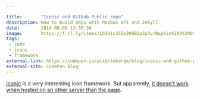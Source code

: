 ```yaml
---

title:       "Iconic and Github Public repo"
description: How to build maps with Mapbox API and Jekyll
date:        2014-08-05 13:36:38
image:       https://f.cl.ly/items/1b3U1s3S2e200B2p3p3v/Napkin%202%2005.08.14%202.04.08%20PM.png
tags:
 - code
 - icons
 - framework
external-link: https://codepen.io/alienlebarge/blog/iconic-and-github-public-repo
external-site: CodePen Blog
---
```


[iconic](https://web.archive.org/web/20221218014722/http://useiconic.com/) is a very interesting icon framework. But apparently, [it doesn't work when hosted on an other server than the page](https://codepen.io/alienlebarge/blog/iconic-and-github-public-repo).
